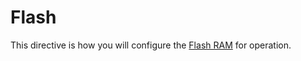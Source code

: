 # Flash

This directive is how you will configure the [Flash RAM](../../flash_ram/flash_ram.md) for operation.